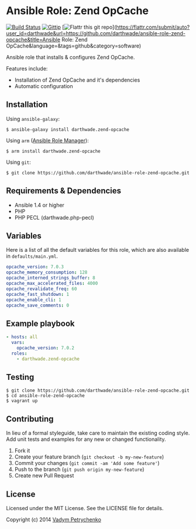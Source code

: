 # Ansible Role: Zend OpCache
[![Build Status](https://travis-ci.org/darthwade/ansible-role-zend-opcache.png)](https://travis-ci.org/darthwade/ansible-role-zend-opcache)
[![Gittip](http://img.shields.io/gittip/darthwade.svg)](https://www.gittip.com/darthwade/)
[![Flattr this git repo](http://api.flattr.com/button/flattr-badge-large.png)](https://flattr.com/submit/auto?user_id=darthwade&url=https://github.com/darthwade/ansible-role-zend-opcache&title=Ansible Role: Zend OpCache&language=&tags=github&category=software) 

Ansible role that installs & configures Zend OpCache.

Features include:
- Installation of Zend OpCache and it's dependencies
- Automatic configuration

## Installation

Using `ansible-galaxy`:
```shell 
$ ansible-galaxy install darthwade.zend-opcache
```

Using `arm` ([Ansible Role Manager](https://github.com/mirskytech/ansible-role-manager/)):
```shell 
$ arm install darthwade.zend-opcache
```

Using `git`:
```shell 
$ git clone https://github.com/darthwade/ansible-role-zend-opcache.git
```

## Requirements & Dependencies
- Ansible 1.4 or higher
- PHP
- PHP PECL (darthwade.php-pecl)

## Variables
Here is a list of all the default variables for this role, which are also available in `defaults/main.yml`.

```yaml
opcache_version: 7.0.3
opcache_memory_consumption: 128
opcache_interned_strings_buffer: 8
opcache_max_accelerated_files: 4000
opcache_revalidate_freq: 60
opcache_fast_shutdown: 1
opcache_enable_cli: 1
opcache_save_comments: 0
```

## Example playbook
```yaml
- hosts: all
  vars:
    opcache_version: 7.0.2
  roles:
    - darthwade.zend-opcache
```

## Testing
```shell 
$ git clone https://github.com/darthwade/ansible-role-zend-opcache.git
$ cd ansible-role-zend-opcache
$ vagrant up
```

## Contributing
In lieu of a formal styleguide, take care to maintain the existing coding style. Add unit tests and examples for any new or changed functionality.

1. Fork it
2. Create your feature branch (`git checkout -b my-new-feature`)
3. Commit your changes (`git commit -am 'Add some feature'`)
4. Push to the branch (`git push origin my-new-feature`)
5. Create new Pull Request

## License

Licensed under the MIT License. See the LICENSE file for details.

Copyright (c) 2014 [Vadym Petrychenko](http://petrychenko.com/)